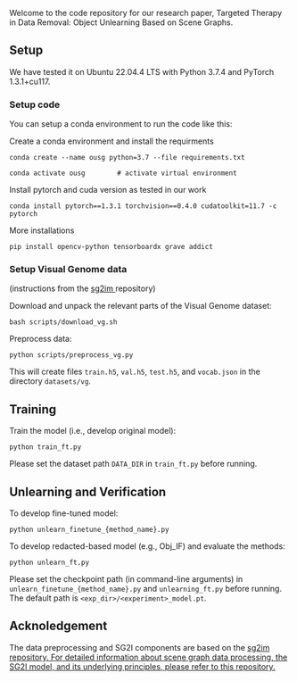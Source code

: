 

Welcome to the code repository for our research paper, Targeted Therapy in Data Removal: Object Unlearning Based on Scene Graphs.



## Setup

We have tested it on Ubuntu 22.04.4 LTS with Python 3.7.4 and PyTorch 1.3.1+cu117.

### Setup code
You can setup a conda environment to run the code like this:


Create a conda environment and install the requirments

```conda create --name ousg python=3.7 --file requirements.txt ```

```conda activate ousg        # activate virtual environment ```

Install pytorch and cuda version as tested in our work

```conda install pytorch==1.3.1 torchvision==0.4.0 cudatoolkit=11.7 -c pytorch```

More installations

```pip install opencv-python tensorboardx grave addict```


### Setup Visual Genome data
(instructions from the <a href="https://github.com/google/sg2im"> sg2im </a> repository)

Download and unpack the relevant parts of the Visual Genome dataset:

```
bash scripts/download_vg.sh
```


Preprocess data:

```
python scripts/preprocess_vg.py
```

This will create files `train.h5`, `val.h5`, `test.h5`, and `vocab.json` in the directory `datasets/vg`.


## Training

Train the model (i.e., develop original model):
```
python train_ft.py
``` 


Please set the dataset path `DATA_DIR` in `train_ft.py` before running.


## Unlearning and Verification

To develop fine-tuned model:
```
python unlearn_finetune_{method_name}.py
``` 

To develop redacted-based model (e.g., Obj_IF) and evaluate the methods:
```
python unlearn_ft.py
``` 

Please set the checkpoint path (in command-line arguments) in `unlearn_finetune_{method_name}.py` and `unlearning_ft.py` before running. The default path is ```<exp_dir>/<experiment>_model.pt```.




## Acknoledgement

The data preprocessing and SG2I components are based on the <a href="https://github.com/he-dhamo/simsg"> sg2im repository. For detailed information about scene graph data processing, the SG2I model, and its underlying principles, please refer to this repository. 

